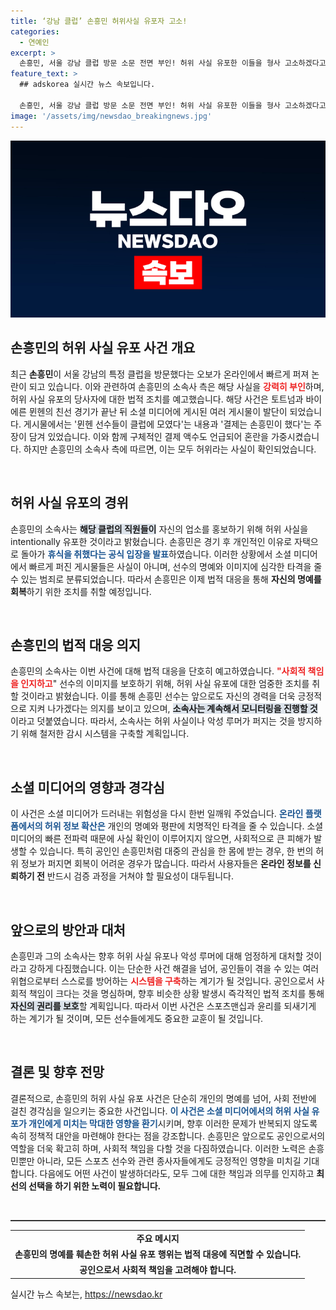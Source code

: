 ```yaml
---
title: ‘강남 클럽’ 손흥민 허위사실 유포자 고소!
categories:
  - 연예인
excerpt: >
  손흥민, 서울 강남 클럽 방문 소문 전면 부인! 허위 사실 유포한 이들을 형사 고소하겠다고 경고하며 철저한 모니터링을 예고했습니다. 선수의 명예와 이미지를 지키기 위한 그의 강력한 대응을 확인해보세요!
feature_text: >
  ## adskorea 실시간 뉴스 속보입니다.

  손흥민, 서울 강남 클럽 방문 소문 전면 부인! 허위 사실 유포한 이들을 형사 고소하겠다고 경고하며 철저한 모니터링을 예고했습니다. 선수의 명예와 이미지를 지키기 위한 그의 강력한 대응을 확인해보세요!
image: '/assets/img/newsdao_breakingnews.jpg'
---
```


<p><img src="/assets/img/newsdao_breakingnews.jpg" alt="adskorea 속보" /></p>

<h2 data-ke-size="size26">손흥민의 허위 사실 유포 사건 개요</h2>

<p data-ke-size="size16">최근 <b>손흥민</b>이 서울 강남의 특정 클럽을 방문했다는 오보가 온라인에서 빠르게 퍼져 논란이 되고 있습니다. 이와 관련하여 손흥민의 소속사 측은 해당 사실을 <b><span style="color: #ee2323;">강력히 부인</span></b>하며, 허위 사실 유포의 당사자에 대한 법적 조치를 예고했습니다. 해당 사건은 토트넘과 바이에른 뮌헨의 친선 경기가 끝난 뒤 소셜 미디어에 게시된 여러 게시물이 발단이 되었습니다. 게시물에서는 '뮌헨 선수들이 클럽에 모였다'는 내용과 '결제는 손흥민이 했다'는 주장이 담겨 있었습니다. 이와 함께 구체적인 결제 액수도 언급되어 혼란을 가중시켰습니다. 하지만 손흥민의 소속사 측에 따르면, 이는 모두 허위라는 사실이 확인되었습니다.</p>

<p data-ke-size="size16">&nbsp;</p>

<h2 data-ke-size="size26">허위 사실 유포의 경위</h2>

<p data-ke-size="size16">손흥민의 소속사는 <b><span style="background-color: #21538527;">해당 클럽의 직원들이</span></b> 자신의 업소를 홍보하기 위해 허위 사실을 intentionally 유포한 것이라고 밝혔습니다. 손흥민은 경기 후 개인적인 이유로 자택으로 돌아가 <b><span style="color: #1a5490;">휴식을 취했다는 공식 입장을 발표</span></b>하였습니다. 이러한 상황에서 소셜 미디어에서 빠르게 퍼진 게시물들은 사실이 아니며, 선수의 명예와 이미지에 심각한 타격을 줄 수 있는 범죄로 분류되었습니다. 따라서 손흥민은 이제 법적 대응을 통해 <b>자신의 명예를 회복</b>하기 위한 조치를 취할 예정입니다.</p>

<p data-ke-size="size16">&nbsp;</p>

<h2 data-ke-size="size26">손흥민의 법적 대응 의지</h2>

<p data-ke-size="size16">손흥민의 소속사는 이번 사건에 대해 법적 대응을 단호히 예고하였습니다. <b><span style="color: #ee2323;">"사회적 책임을 인지하고</span></b>" 선수의 이미지를 보호하기 위해, 허위 사실 유포에 대한 엄중한 조치를 취할 것이라고 밝혔습니다. 이를 통해 손흥민 선수는 앞으로도 자신의 경력을 더욱 긍정적으로 지켜 나가겠다는 의지를 보이고 있으며, <b><span style="background-color: #21538527;">소속사는 계속해서 모니터링을 진행할 것</span></b>이라고 덧붙였습니다. 따라서, 소속사는 허위 사실이나 악성 루머가 퍼지는 것을 방지하기 위해 철저한 감시 시스템을 구축할 계획입니다.</p>

<p data-ke-size="size16">&nbsp;</p>

<h2 data-ke-size="size26">소셜 미디어의 영향과 경각심</h2>

<p data-ke-size="size16">이 사건은 소셜 미디어가 드러내는 위험성을 다시 한번 일깨워 주었습니다. <b><span style="color: #1a5490;">온라인 플랫폼에서의 허위 정보 확산은</span></b> 개인의 명예와 평판에 치명적인 타격을 줄 수 있습니다. 소셜 미디어의 빠른 전파력 때문에 사실 확인이 이루어지지 않으면, 사회적으로 큰 피해가 발생할 수 있습니다. 특히 공인인 손흥민처럼 대중의 관심을 한 몸에 받는 경우, 한 번의 허위 정보가 퍼지면 회복이 어려운 경우가 많습니다. 따라서 사용자들은 <b>온라인 정보를 신뢰하기 전</b> 반드시 검증 과정을 거쳐야 할 필요성이 대두됩니다.</p>

<p data-ke-size="size16">&nbsp;</p>

<h2 data-ke-size="size26">앞으로의 방안과 대처</h2>

<p data-ke-size="size16">손흥민과 그의 소속사는 향후 허위 사실 유포나 악성 루머에 대해 엄정하게 대처할 것이라고 강하게 다짐했습니다. 이는 단순한 사건 해결을 넘어, 공인들이 겪을 수 있는 여러 위협으로부터 스스로를 방어하는 <b><span style="color: #ee2323;">시스템을 구축</span></b>하는 계기가 될 것입니다. 공인으로서 사회적 책임이 크다는 것을 명심하며, 향후 비슷한 상황 발생시 즉각적인 법적 조치를 통해 <b><span style="background-color: #21538527;">자신의 권리를 보호</span></b>할 계획입니다. 따라서 이번 사건은 스포츠맨십과 윤리를 되새기게 하는 계기가 될 것이며, 모든 선수들에게도 중요한 교훈이 될 것입니다.</p>

<p data-ke-size="size16">&nbsp;</p>

<h2 data-ke-size="size26">결론 및 향후 전망</h2>

<p data-ke-size="size16">결론적으로, 손흥민의 허위 사실 유포 사건은 단순히 개인의 명예를 넘어, 사회 전반에 걸친 경각심을 일으키는 중요한 사건입니다. <b><span style="color: #1a5490;">이 사건은 소셜 미디어에서의 허위 사실 유포가 개인에게 미치는 막대한 영향을 환기</span></b>시키며, 향후 이러한 문제가 반복되지 않도록 속히 정책적 대안을 마련해야 한다는 점을 강조합니다. 손흥민은 앞으로도 공인으로서의 역할을 더욱 확고히 하며, 사회적 책임을 다할 것을 다짐하였습니다. 이러한 노력은 손흥민뿐만 아니라, 모든 스포츠 선수와 관련 종사자들에게도 긍정적인 영향을 미치길 기대합니다. 다음에도 어떤 사건이 발생하더라도, 모두 그에 대한 책임과 의무를 인지하고 <b>최선의 선택을 하기 위한 노력이 필요합니다.</b></p>

<p data-ke-size="size16">&nbsp;</p>

<hr style="height:2px; border:none; background-color:#333;"/>

<table style="border-collapse:collapse; width:100%;">
    <tr>
        <td style="text-align: center; height: 17px;"><b>주요 메시지</b></td>
    </tr>
    <tr>
        <td style="text-align: center; height: 17px;"><b>손흥민의 명예를 훼손한 허위 사실 유포 행위는 법적 대응에 직면할 수 있습니다.</b></td>
    </tr>
    <tr>
        <td style="text-align: center; height: 17px;"><b>공인으로서 사회적 책임을 고려해야 합니다.</b></td>
    </tr>
</table>
실시간 뉴스 속보는, <a href="https://newsdao.kr" rel="dofollow">https://newsdao.kr</a>


